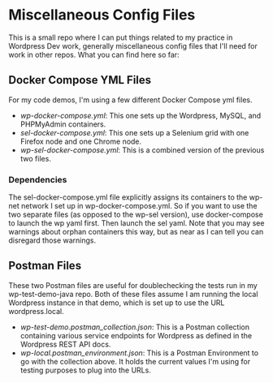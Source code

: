 # Miscellaneous Config Files
This is a small repo where I can put things related to my practice in Wordpress Dev work, generally miscellaneous config files that I'll need for work in other repos. What you can find here so far:

## Docker Compose YML Files
For my code demos, I'm using a few different Docker Compose yml files.

* *wp-docker-compose.yml*: This one sets up the Wordpress, MySQL, and PHPMyAdmin containers.
* *sel-docker-compose.yml*: This one sets up a Selenium grid with one Firefox node and one Chrome node.
* *wp-sel-docker-compose.yml*: This is a combined version of the previous two files.

### Dependencies
The sel-docker-compose.yml file explicitly assigns its containers to the wp-net network I set up in wp-docker-compose.yml. So if you want to use the two separate files (as opposed to the wp-sel version), use docker-compose to launch the wp yaml first. Then launch the sel yaml. Note that you may see warnings about orphan containers this way, but as near as I can tell you can disregard those warnings.

## Postman Files

These two Postman files are useful for doublechecking the tests run in my wp-test-demo-java repo. Both of these files assume I am running the local Wordpress instance in that demo, which is set up to use the URL wordpress.local.

* *wp-test-demo.postman_collection.json*: This is a Postman collection containing various service endpoints for Wordpress as defined in the Wordpress REST API docs.
* *wp-local.postman_environment.json*: This is a Postman Environment to go with the collection above. It holds the current values I'm using for testing purposes to plug into the URLs.
